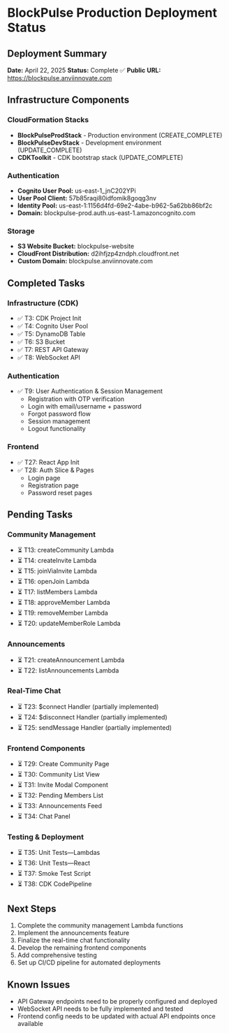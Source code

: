 # BlockPulse Production Deployment Status

## Deployment Summary
**Date:** April 22, 2025
**Status:** Complete ✅
**Public URL:** https://blockpulse.anviinnovate.com

## Infrastructure Components

### CloudFormation Stacks
- **BlockPulseProdStack** - Production environment (CREATE_COMPLETE)
- **BlockPulseDevStack** - Development environment (UPDATE_COMPLETE)
- **CDKToolkit** - CDK bootstrap stack (UPDATE_COMPLETE)

### Authentication
- **Cognito User Pool:** us-east-1_jnC202YPi
- **User Pool Client:** 57b85raqi80idfomik8goqg3nv
- **Identity Pool:** us-east-1:1156d4fd-69e2-4abe-b962-5a62bb86bf2c
- **Domain:** blockpulse-prod.auth.us-east-1.amazoncognito.com

### Storage
- **S3 Website Bucket:** blockpulse-website
- **CloudFront Distribution:** d2ihfjzp4zndph.cloudfront.net
- **Custom Domain:** blockpulse.anviinnovate.com

## Completed Tasks

### Infrastructure (CDK)
- ✅ T3: CDK Project Init
- ✅ T4: Cognito User Pool
- ✅ T5: DynamoDB Table
- ✅ T6: S3 Bucket
- ✅ T7: REST API Gateway
- ✅ T8: WebSocket API

### Authentication
- ✅ T9: User Authentication & Session Management
  - Registration with OTP verification
  - Login with email/username + password
  - Forgot password flow
  - Session management
  - Logout functionality

### Frontend
- ✅ T27: React App Init
- ✅ T28: Auth Slice & Pages
  - Login page
  - Registration page
  - Password reset pages

## Pending Tasks

### Community Management
- ⏳ T13: createCommunity Lambda
- ⏳ T14: createInvite Lambda
- ⏳ T15: joinViaInvite Lambda
- ⏳ T16: openJoin Lambda
- ⏳ T17: listMembers Lambda
- ⏳ T18: approveMember Lambda
- ⏳ T19: removeMember Lambda
- ⏳ T20: updateMemberRole Lambda

### Announcements
- ⏳ T21: createAnnouncement Lambda
- ⏳ T22: listAnnouncements Lambda

### Real-Time Chat
- ⏳ T23: $connect Handler (partially implemented)
- ⏳ T24: $disconnect Handler (partially implemented)
- ⏳ T25: sendMessage Handler (partially implemented)

### Frontend Components
- ⏳ T29: Create Community Page
- ⏳ T30: Community List View
- ⏳ T31: Invite Modal Component
- ⏳ T32: Pending Members List
- ⏳ T33: Announcements Feed
- ⏳ T34: Chat Panel

### Testing & Deployment
- ⏳ T35: Unit Tests—Lambdas
- ⏳ T36: Unit Tests—React
- ⏳ T37: Smoke Test Script
- ⏳ T38: CDK CodePipeline

## Next Steps
1. Complete the community management Lambda functions
2. Implement the announcements feature
3. Finalize the real-time chat functionality
4. Develop the remaining frontend components
5. Add comprehensive testing
6. Set up CI/CD pipeline for automated deployments

## Known Issues
- API Gateway endpoints need to be properly configured and deployed
- WebSocket API needs to be fully implemented and tested
- Frontend config needs to be updated with actual API endpoints once available

